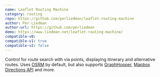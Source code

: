 ```yaml
---
name: Leaflet Routing Machine
category: routing
repo: https://github.com/perliedman/leaflet-routing-machine
author: Per Liedman
author-url: https://github.com/perliedman
demo: https://www.liedman.net/leaflet-routing-machine/
compatible-v0:
compatible-v1: true
compatible-v2: false
---
```


Control for route search with via points, displaying itinerary and alternative routes. Uses			<a href="http://project-osrm.org/">OSRM</a> by default, but also supports			<a href="https://www.graphhopper.com/">GraphHopper</a>,			<a href="https://docs.mapbox.com/api/">Mapbox Directions API</a> and more.
